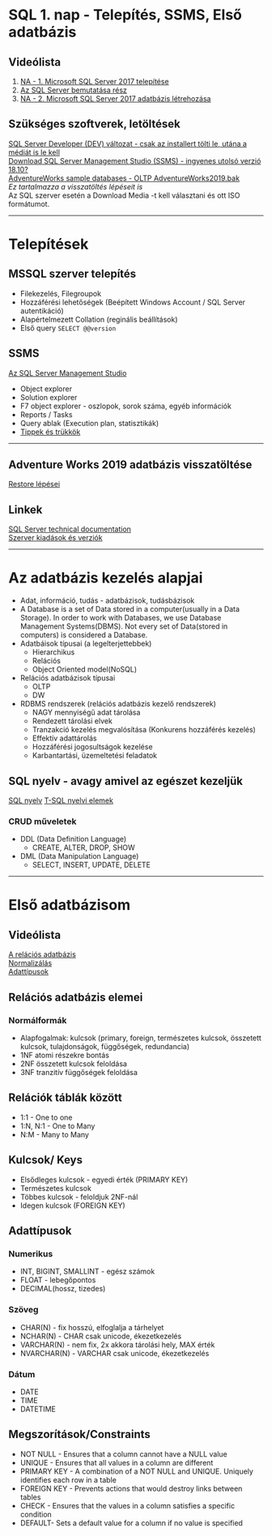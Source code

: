 # SQL 1. nap - Telepítés, SSMS, Első adatbázis

## Videólista
1. [NA - 1. Microsoft SQL Server 2017 telepítése](https://e-learning.training360.com/courses/take/na-1-microsoft-sql-server-2017-telepitese/lessons/17741747-1-1-sql-server-telepitokeszlet-letoltese)  
2. [Az SQL Server bemutatása rész](https://e-learning.training360.com/courses/take/1bevezetes-az-sql-server-hasznalataba/lessons/10709069-a-relacios-adatbazis-alapelemei)
3. [NA - 2. Microsoft SQL Server 2017 adatbázis létrehozása](https://e-learning.training360.com/courses/take/na-2-microsoft-sql-server-2017-adatbazis-letrehozasa/lessons/17741771-1-1-mi-az-az-adatbazis)

## Szükséges szoftverek, letöltések  
[SQL Server Developer (DEV) változat - csak az installert tölti le, utána a médiát is le kell](https://www.microsoft.com/en-us/sql-server/sql-server-downloads)  
[Download SQL Server Management Studio (SSMS) - ingyenes utolsó verzió 18.10?](https://docs.microsoft.com/en-us/sql/ssms/download-sql-server-management-studio-ssms?view=sql-server-ver15)  
[AdventureWorks sample databases - OLTP AdventureWorks2019.bak](https://docs.microsoft.com/en-us/sql/samples/adventureworks-install-configure?view=sql-server-ver15&tabs=ssms)  
*Ez tartalmazza a visszatöltés lépéseit is*  
Az SQL szerver esetén a Download Media -t kell választani és ott ISO formátumot.

---  
# Telepítések  
  
## MSSQL szerver telepítés
- Filekezelés, Filegroupok
- Hozzáférési lehetőségek (Beépített Windows Account / SQL Server autentikáció)
- Alapértelmezett Collation (reginális beállítások)
- Első query ```SELECT @@version```

## SSMS 
[Az SQL Server Management Studio](https://e-learning.training360.com/courses/take/1bevezetes-az-sql-server-hasznalataba/lessons/10708971-az-sql-server-management-studio)  
- Object explorer
- Solution explorer
- F7 object explorer - oszlopok, sorok száma, egyéb információk
- Reports / Tasks 
- Query ablak (Execution plan, statisztikák)
- [Tippek és trükkök](https://www.youtube.com/watch?v=AifgKqRFoZg)

---  

## Adventure Works 2019 adatbázis visszatöltése
[Restore lépései](https://e-learning.training360.com/courses/take/na-2-microsoft-sql-server-2017-adatbazis-letrehozasa/lessons/17741783-2-2-adatbazis-adatainak-feltoltese-mentesbol)

## Linkek 
[SQL Server technical documentation](https://docs.microsoft.com/en-us/sql/sql-server/?view=sql-server-ver15)  
[Szerver kiadások és verziók](https://docs.microsoft.com/en-us/sql/sql-server/editions-and-components-of-sql-server-version-15?view=sql-server-ver15)  

---  
# Az adatbázis kezelés alapjai  

- Adat, információ, tudás - adatbázisok, tudásbázisok
- A Database is a set of Data stored in a computer(usually in a Data Storage). In order to work with Databases, we use Database Management Systems(DBMS). Not every set of Data(stored in computers) is considered a Database.
- Adatbáisok típusai (a legelterjettebbek)
    * Hierarchikus
    * Relációs 
    * Object Oriented model(NoSQL)  
- Relációs adatbázisok típusai  
    * OLTP
    * DW  
- RDBMS rendszerek (relációs adatbázis kezelő rendszerek)
    * NAGY mennyiségű adat tárolása
    * Rendezett tárolási elvek
    * Tranzakció kezelés megvalósítása (Konkurens hozzáférés kezelés)
    * Effektív adattárolás
    * Hozzáférési jogosultságok kezelése
    * Karbantartási, üzemeltetési feladatok 

## SQL nyelv - avagy amivel az egészet kezeljük
[SQL nyelv](https://e-learning.training360.com/courses/take/1bevezetes-az-sql-server-hasznalataba/lessons/10708968-a-t-sql-nyelvek)
[T-SQL nyelvi elemek](https://e-learning.training360.com/courses/take/1bevezetes-az-sql-server-hasznalataba/lessons/10709002-a-t-sql-fontosabb-nyelvi-elemei)

### CRUD műveletek
* DDL (Data Definition Language)
    - CREATE, ALTER, DROP, SHOW
* DML (Data Manipulation Language)
    - SELECT, INSERT, UPDATE, DELETE

---  
# Első adatbázisom 

## Videólista  
[A relációs adatbázis](https://e-learning.training360.com/courses/take/1bevezetes-az-sql-server-hasznalataba/lessons/10709069-a-relacios-adatbazis-alapelemei)  
[Normalizálás](https://e-learning.training360.com/courses/take/1bevezetes-az-sql-server-hasznalataba/lessons/10708994-normalizalas)  
[Adattípusok](https://e-learning.training360.com/courses/take/1bevezetes-az-sql-server-hasznalataba/lessons/10844155-adattipusok-attekintese)

## Relációs adatbázis elemei    

### Normálformák
* Alapfogalmak: kulcsok (primary, foreign, természetes kulcsok, összetett kulcsok, tulajdonságok, függőségek, redundancia)
* 1NF atomi részekre bontás
* 2NF összetett kulcsok feloldása
* 3NF tranzitív függőségek feloldása

## Relációk táblák között
* 1:1 - One to one 
* 1:N, N:1 - One to Many
* N:M - Many to Many

## Kulcsok/ Keys
* Elsődleges kulcsok - egyedi érték (PRIMARY KEY)
* Természetes kulcsok
* Többes kulcsok - feloldjuk 2NF-nál
* Idegen kulcsok (FOREIGN KEY)

## Adattípusok  
### Numerikus
* INT, BIGINT, SMALLINT - egész számok
* FLOAT - lebegőpontos
* DECIMAL(hossz, tizedes)  

### Szöveg
* CHAR(N) - fix hosszú, elfoglalja a tárhelyet
* NCHAR(N) - CHAR csak unicode, ékezetkezelés
* VARCHAR(N) - nem fix, 2x akkora tárolási hely, MAX érték
* NVARCHAR(N) - VARCHAR csak unicode, ékezetkezelés

### Dátum
* DATE
* TIME
* DATETIME

## Megszorítások/Constraints
* NOT NULL - Ensures that a column cannot have a NULL value
* UNIQUE - Ensures that all values in a column are different
* PRIMARY KEY - A combination of a NOT NULL and UNIQUE. Uniquely identifies each row in a table
* FOREIGN KEY - Prevents actions that would destroy links between tables
* CHECK - Ensures that the values in a column satisfies a specific condition
* DEFAULT- Sets a default value for a column if no value is specified

